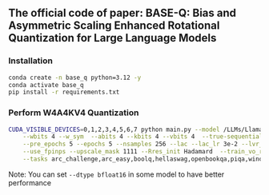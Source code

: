 ## The official code of paper: BASE-Q: Bias and Asymmetric Scaling Enhanced Rotational Quantization for Large Language Models

### Installation

```bash
conda create -n base_q python=3.12 -y
conda activate base_q
pip install -r requirements.txt
```

### Perform W4A4KV4 Quantization

```bash
CUDA_VISIBLE_DEVICES=0,1,2,3,4,5,6,7 python main.py --model /LLMs/Llama-2-7B --device_map auto --eval_ppl --dtype float16 \
    --wbits 4 --w_sym  --abits 4 --kbits 4 --vbits 4  --true-sequential --act-order --disable_realq_replace \
    --pre_epochs 5 --epochs 5 --nsamples 256 --lac --lac_lr 3e-2 --lvr_lr 3e-3 --lscale_lr 3e-3 --batch_size 2  \
    --use_fpinps --upscale_mask 1111 --Rres_init Hadamard  --train_vo_rotation --train_o_scale \
    --tasks arc_challenge,arc_easy,boolq,hellaswag,openbookqa,piqa,winogrande
```
Note: You can set `--dtype bfloat16` in some model to have better performance